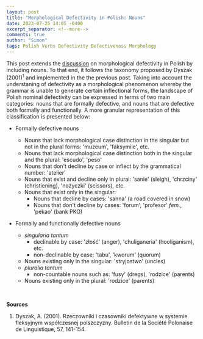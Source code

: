 ```yaml
---
layout: post
title: "Morphological Defectivity in Polish: Nouns"
date: 2023-07-25 14:05 -0400
excerpt_separator: <!--more-->
comments: true
author: "Simon"
tags: Polish Verbs Defectivity Defectiveness Morphology
---
```

<!--more-->
This post extends the [discussion](https://blog.zuberek.net/2023-07-24/defectivity-in-polish-verbs) on morphological defectivity in Polish by including nouns.  To that end, it follows the taxonomy proposed by Dyszak (2001)<sup>1</sup> and implemented in the the previous post.  Taking into account the understaning of defectivity as a morphological phenomenon whereby the grammar is unable to generate certain inflectional forms, the landscape of Polish nominal defectivity can be expressed in terms of two main categories: nouns that are formally defective, and nouns that are defective both formally and functionally.  A more granular representation of this classification is presented below:

- Formally defective nouns
    - Nouns that lack morphological case distinction in the singular but not in the plural forms: 'muzeum', 'faksymile', etc.
    - Nouns that lack morphological case distinction both in the singular and the plural: 'escudo', 'peso'
    - Nouns that don't decline by case or inflect by the grammatical number: 'atelier'
    - Nouns that exist and decline only in plural: 'sanie' (sleigh), 'chrzciny' (christiening), 'nożyczki' (scissors), etc.
    - Nouns that exist only in the singular:
        - Nouns that decline by cases: 'sanna' (a road covered in snow)
        - Nouns that don't decline by cases: 'forum', 'profesor' *fem.*, 'pekao' (bank PKO)

- Formally and functionally defective nouns
    - *singularia tantum*
        - declinable by case: 'złość' (anger), 'chuliganeria' (hooliganism), etc.
        - non-declinable by case: 'tabu', 'kworum' (quorum)
    - Nouns existing only in the singular: 'stryjostwo' (uncles)
    - *pluralia tantum*
        - non-countable nouns such as: 'fusy' (dregs), 'rodzice' (parents)
    - Nouns existing only in the plural: 'rodzice' (parents)

&nbsp;
&nbsp;

**Sources**<br>
1.  Dyszak, A. (2001). Rzeczowniki i czasowniki defektywne w systemie fleksyjnym współczesnej polszczyzny. Bulletin de la Société Polonaise de Linguistique, 57, 141-154.
